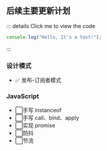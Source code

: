 ## 后续主要更新计划

::: details Click me to view the code

```js
console.log("Hello, It's a test!");
```

:::

### 设计模式

- :white_check_mark: 发布-订阅者模式

### JavaScript

- :white_large_square:手写 instanceof
- :white_large_square:手写 call、bind、apply
- :white_large_square:实现 promise
- :white_large_square:防抖
- :white_large_square:节流
